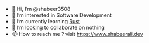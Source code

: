 - 👋 Hi, I’m @shabeer3508
- 👀 I’m interested in Software Development
- 🌱 I’m currently learning [Rust](https://www.rust-lang.org)
- 💞️ I’m looking to collaborate on nothing
- 📫 How to reach me ? visit https://www.shabeerali.dev

<!---
shabeer3508/shabeer3508 is a ✨ special ✨ repository because its `README.md` (this file) appears on your GitHub profile.
You can click the Preview link to take a look at your changes.
--->
